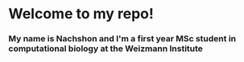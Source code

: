 # Welcome to my repo!
### My name is Nachshon and I'm a first year MSc student in computational biology at the Weizmann Institute